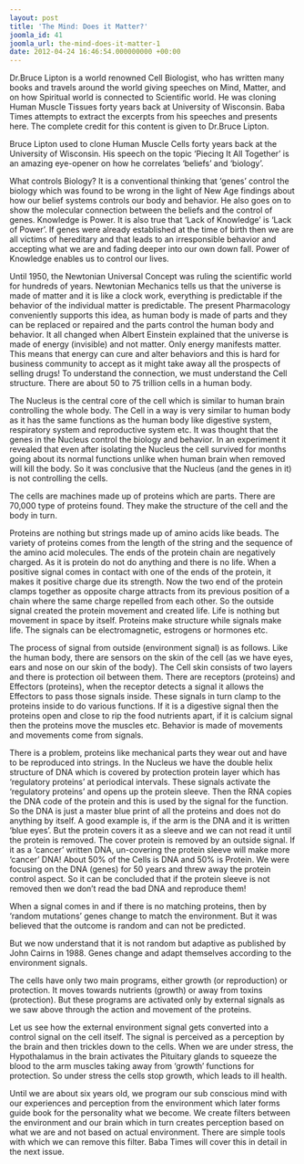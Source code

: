 ```yaml
---
layout: post
title: 'The Mind: Does it Matter?'
joomla_id: 41
joomla_url: the-mind-does-it-matter-1
date: 2012-04-24 16:46:54.000000000 +00:00
---
```

  


Dr.Bruce Lipton is a world renowned Cell Biologist, who has written many books and travels around the world giving speeches on Mind, Matter, and on how Spiritual world is connected to Scientific world. He was cloning Human Muscle Tissues forty years back at University of Wisconsin. Baba Times attempts to extract the excerpts from his speeches and presents here. The complete credit for this content is given to Dr.Bruce Lipton.

Bruce Lipton used to clone Human Muscle Cells forty years back at the University of Wisconsin. His speech on the topic ‘Piecing It All Together’ is an amazing eye-opener on how he correlates ‘beliefs’ and ‘biology’.

What controls Biology? It is a conventional thinking that ‘genes’ control the biology which was found to be wrong in the light of New Age findings about how our belief systems controls our body and behavior. He also goes on to show the molecular connection between the beliefs and the control of genes. Knowledge is Power. It is also true that ‘Lack of Knowledge’ is ‘Lack of Power’. If genes were already established at the time of birth then we are all victims of hereditary and that leads to an irresponsible behavior and accepting what we are and fading deeper into our own down fall. Power of Knowledge enables us to control our lives.

Until 1950, the Newtonian Universal Concept was ruling the scientific world for hundreds of years. Newtonian Mechanics tells us that the universe is made of matter and it is like a clock work, everything is predictable if the behavior of the individual matter is predictable. The present Pharmacology conveniently supports this idea, as human body is made of parts and they can be replaced or repaired and the parts control the human body and behavior. It all changed when Albert Einstein explained that the universe is made of energy (invisible) and not matter. Only energy manifests matter. This means that energy can cure and alter behaviors and this is hard for business community to accept as it might take away all the prospects of selling drugs! To understand the connection, we must understand the Cell structure. There are about 50 to 75 trillion cells in a human body.

The Nucleus is the central core of the cell which is similar to human brain controlling the whole body. The Cell in a way is very similar to human body as it has the same functions as the human body like digestive system, respiratory system and reproductive system etc. It was thought that the genes in the Nucleus control the biology and behavior. In an experiment it revealed that even after isolating the Nucleus the cell survived for months going about its normal functions unlike when human brain when removed will kill the body. So it was conclusive that the Nucleus (and the genes in it) is not controlling the cells.

The cells are machines made up of proteins which are parts. There are 70,000 type of proteins found. They make the structure of the cell and the body in turn.

Proteins are nothing but strings made up of amino acids like beads. The variety of proteins comes from the length of the string and the sequence of the amino acid molecules. The ends of the protein chain are negatively charged. As it is protein do not do anything and there is no life. When a positive signal comes in contact with one of the ends of the protein, it makes it positive charge due its strength. Now the two end of the protein clamps together as opposite charge attracts from its previous position of a chain where the same charge repelled from each other. So the outside signal created the protein movement and created life. Life is nothing but movement in space by itself. Proteins make structure while signals make life. The signals can be electromagnetic, estrogens or hormones etc.

The process of signal from outside (environment signal) is as follows. Like the human body, there are sensors on the skin of the cell (as we have eyes, ears and nose on our skin of the body). The Cell skin consists of two layers and there is protection oil between them. There are receptors (proteins) and Effectors (proteins), when the receptor detects a signal it allows the Effectors to pass those signals inside. These signals in turn clamp to the proteins inside to do various functions. If it is a digestive signal then the proteins open and close to rip the food nutrients apart, if it is calcium signal then the proteins move the muscles etc. Behavior is made of movements and movements come from signals.

There is a problem, proteins like mechanical parts they wear out and have to be reproduced into strings. In the Nucleus we have the double helix structure of DNA which is covered by protection protein layer which has ‘regulatory proteins’ at periodical intervals. These signals activate the ‘regulatory proteins’ and opens up the protein sleeve. Then the RNA copies the DNA code of the protein and this is used by the signal for the function. So the DNA is just a master blue print of all the proteins and does not do anything by itself. A good example is, if the arm is the DNA and it is written ‘blue eyes’. But the protein covers it as a sleeve and we can not read it until the protein is removed. The cover protein is removed by an outside signal. If it as a ‘cancer’ written DNA, un-covering the protein sleeve will make more ‘cancer’ DNA! About 50% of the Cells is DNA and 50% is Protein. We were focusing on the DNA (genes) for 50 years and threw away the protein control aspect. So it can be concluded that if the protein sleeve is not removed then we don’t read the bad DNA and reproduce them!

When a signal comes in and if there is no matching proteins, then by ‘random mutations’ genes change to match the environment. But it was believed that the outcome is random and can not be predicted.

But we now understand that it is not random but adaptive as published by John Cairns in 1988. Genes change and adapt themselves according to the environment signals.

The cells have only two main programs, either growth (or reproduction) or protection. It moves towards nutrients (growth) or away from toxins (protection). But these programs are activated only by external signals as we saw above through the action and movement of the proteins.

Let us see how the external environment signal gets converted into a control signal on the cell itself. The signal is perceived as a perception by the brain and then trickles down to the cells. When we are under stress, the Hypothalamus in the brain activates the Pituitary glands to squeeze the blood to the arm muscles taking away from ‘growth’ functions for protection. So under stress the cells stop growth, which leads to ill health.

Until we are about six years old, we program our sub conscious mind with our experiences and perception from the environment which later forms guide book for the personality what we become. We create filters between the environment and our brain which in turn creates perception based on what we are and not based on actual environment. There are simple tools with which we can remove this filter. Baba Times will cover this in detail in the next issue.



